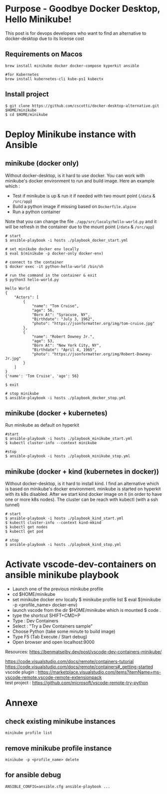 # Purpose - Goodbye Docker Desktop, Hello Minikube!
This post is for devops developers who want to find an alternative to docker-desktop due to its license cost

## Requirements on Macos
```
brew install minikube docker docker-compose kyperkit ansible 

#for Kubernetes
brew install kubernetes-cli kube-ps1 kubectx
```

## Install project
```
$ git clone https://github.com/cscotti/docker-desktop-alternative.git $HOME/minikube
$ cd $HOME/minikube
```

# Deploy Minikube instance with Ansible 

## minikube (docker only)
Without docker-desktop, is it hard to use docker. You can work with minikube's docker environment to run and build image.
Here an example which :
- Test if minikube is up & run it if needed with two mount point (`/data` & `/src/app`)
- Build a python image if missing based on `Dockerfile.alpine`
- Run a python container

Note that you can change the file `./app/src/localy/hello-world.py` and it will be refresh in the container due to the mount point (`/data` & `/src/app`)

```
# start
$ ansible-playbook -i hosts ./playbook_docker_start.yml

# set minikube docker env locally
$ eval $(minikube -p docker-only docker-env)

# connect to the container
$ docker exec -it python-hello-world /bin/sh

# run the command in the container & exit
$ python3 hello-world.py

Hello World
{
    "Actors": [
        {
            "name": "Tom Cruise",
            "age": 56,
            "Born At": "Syracuse, NY",
            "Birthdate": "July 3, 1962",
            "photo": "https://jsonformatter.org/img/tom-cruise.jpg"
        },
        {
            "name": "Robert Downey Jr.",
            "age": 53,
            "Born At": "New York City, NY",
            "Birthdate": "April 4, 1965",
            "photo": "https://jsonformatter.org/img/Robert-Downey-Jr.jpg"
        }
    ]
}
{'name': 'Tom Cruise', 'age': 56}

$ exit

# stop minikube
$ ansible-playbook -i hosts ./playbook_docker_stop.yml
```


## minikube (docker + kubernetes)
Run minikube as default on hyperkit
```
#start
$ ansible-playbook -i hosts ./playbook_minikube_start.yml
$ kubectl cluster-info --context minikube

#stop
$ ansible-playbook -i hosts ./playbook_minikube_stop.yml
```


## minikube (docker + kind (kubernetes in docker))

Without docker-desktop, is it hard to install kind. I find an alternative which is based on minikube's docker environment.
minikube is started on hyperkit with its k8s disabled. After we start kind docker image on it (in order to have one or more k8s nodes).
The <kind-mkind> cluster can be reach with kubectl (with a ssh tunnel)

```
# start
$ ansible-playbook -i hosts ./playbook_kind_start.yml
$ kubectl cluster-info --context kind-mkind
$ kubectl get nodes
$ kubectl get pod

# stop
$ ansible-playbook -i hosts ./playbook_kind_stop.yml
```
  
# Activate vscode-dev-containers on ansible minikube playbook
- Launch one of the previous minikube profile
- cd $HOME/minikube
- set minikube docker env locally
$ minikube profile list
$ eval $(minikube -p <profile_name> docker-env)
- launch vscode from the dir $HOME/minikube which is mounted
$ code .
- type the shortcut SHIFT+CMD+P
- Type : Dev Containers
- Select : "Try a Dev Containers sample"
- Choose Python
(take some minute to build image)
- Type F5 (Tab Execute / Start debug)
- Open browser and open localhost:9000

    
    
Resources:
<https://benmatselby.dev/post/vscode-dev-containers-minikube/><br>
  
<https://code.visualstudio.com/docs/remote/containers-tutorial>
<https://code.visualstudio.com/docs/remote/containers#_getting-started><br>
vscode plugin : <https://marketplace.visualstudio.com/items?itemName=ms-vscode-remote.vscode-remote-extensionpack><br>
test project : <https://github.com/microsoft/vscode-remote-try-python>
  


# Annexe

## check existing minikube instances
```
minikube profile list
```

## remove minikube profile instance
```
minikube -p <profile_name> delete
```
  
## for ansible debug
```
ANSIBLE_CONFIG=ansible.cfg ansible-playbook ...
```

